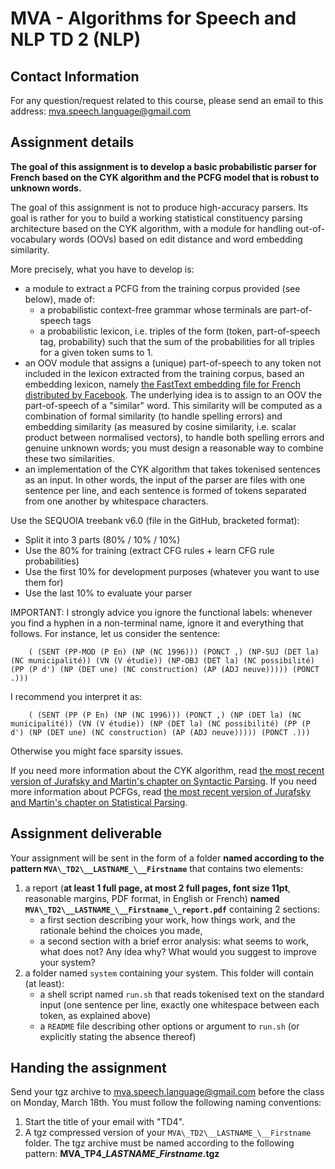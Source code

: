 MVA - Algorithms for Speech and NLP TD 2 (NLP)
========================================

## Contact Information
For any question/request related to this course, please send an email to this address: mva.speech.language@gmail.com

## Assignment details
**The goal of this assignment is to develop a basic probabilistic parser for French based on the CYK algorithm and the
PCFG model that is robust to unknown words.**

The goal of this assignment is not to produce high-accuracy
parsers. Its goal is rather for you to build a working statistical constituency parsing
architecture based on the CYK algorithm, with a module for handling
out-of-vocabulary words (OOVs) based on edit distance and word
embedding similarity.

More precisely, what you have to develop is:

- a module to extract a PCFG from the training corpus provided (see
below), made of:
	- a probabilistic context-free grammar whose terminals are part-of-speech tags
    - a probabilistic lexicon, i.e. triples of the form (token,
      part-of-speech tag, probability) such that the sum of the
      probabilities for all triples for a given token sums to 1.
- an OOV module that assigns a (unique) part-of-speech to any token
  not included in the lexicon extracted from the training corpus,
  based an embedding lexicon, namely [the FastText embedding file for French
     distributed by Facebook](https://fasttext.cc/docs/en/crawl-vectors.html). The
  underlying idea is to assign to an OOV the part-of-speech of a
  "similar" word. This similarity will be computed as a combination of
  formal similarity (to handle spelling errors) and embedding similarity (as
  measured by cosine similarity, i.e. scalar product between
  normalised vectors), to handle both spelling errors and genuine
  unknown words; you must design a reasonable way to combine these two similarities.
- an implementation of the CYK algorithm that takes tokenised sentences as
      an input. In other words, the input of the parser are files with
      one sentence per line, and each sentence is formed of tokens
      separated from one another by whitespace characters.

Use the SEQUOIA treebank v6.0 (file in the GitHub, bracketed format):

- Split it into 3 parts (80% / 10% / 10%)
- Use the 80% for training (extract CFG rules + learn CFG rule probabilities)
- Use the first 10% for development purposes (whatever you want to use them for)
- Use the last 10% to evaluate your parser

IMPORTANT: I strongly advice you ignore the functional labels: whenever you find a hyphen in a non-terminal name, ignore
it and everything that follows.
For instance, let us consider the sentence:

        ( (SENT (PP-MOD (P En) (NP (NC 1996))) (PONCT ,) (NP-SUJ (DET la) (NC municipalité)) (VN (V étudie)) (NP-OBJ (DET la) (NC possibilité) (PP (P d') (NP (DET une) (NC construction) (AP (ADJ neuve))))) (PONCT .)))

I recommend you interpret it as:
		
        ( (SENT (PP (P En) (NP (NC 1996))) (PONCT ,) (NP (DET la) (NC municipalité)) (VN (V étudie)) (NP (DET la) (NC possibilité) (PP (P d') (NP (DET une) (NC construction) (AP (ADJ neuve))))) (PONCT .)))
Otherwise you might face sparsity issues.


If you need more information about the CYK algorithm, read [the most
recent version of Jurafsky and Martin's chapter on Syntactic Parsing](https://web.stanford.edu/~jurafsky/slp3/12.pdf). If you need more information about PCFGs,
read [the most recent version of Jurafsky and Martin's chapter on Statistical Parsing](https://web.stanford.edu/~jurafsky/slp3/13.pdf).


## Assignment deliverable
Your assignment will be sent in the form of a folder **named according to the  pattern `MVA\_TD2\__LASTNAME_\__Firstname`** that
contains two elements:
1. a report (**at least 1 full page, at most 2 full pages, font size 11pt**, reasonable margins, PDF format, in English or French) **named `MVA\_TD2\__LASTNAME_\__Firstname_\_report.pdf`** containing 2 sections:
     - a first section describing your work, how things work, and the
       rationale behind the choices you made,
     - a second section with a brief error analysis: what seems to work, what does not? Any idea why? What would you
       suggest to improve your system?
2. a folder named `system` containing your system. This folder will contain (at least):
     - a shell script named `run.sh` that reads tokenised text on the standard input (one sentence per line,
       exactly one whitespace between each token, as explained above)
     - a `README` file describing other options or argument to `run.sh` (or explicitly stating the absence thereof)

## Handing the assignment
Send your tgz archive to mva.speech.language@gmail.com before the  class on Monday, March 18th. You must follow the following naming conventions:
1. Start the title of your email with "TD4".
2. A tgz compressed version of your `MVA\_TD2\__LASTNAME_\__Firstname`
   folder. The tgz archive must be named according to the following pattern: **MVA\_TP4\__LASTNAME_\__Firstname_.tgz**


